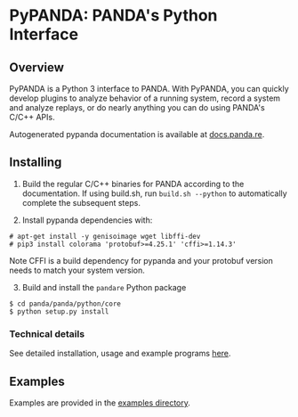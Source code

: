 PyPANDA: PANDA's Python Interface
========
Overview
-
PyPANDA is a Python 3 interface to PANDA. With PyPANDA, you can quickly develop plugins
to analyze behavior of a running system, record a system and analyze replays, or do
nearly anything you can do using PANDA's C/C++ APIs.

Autogenerated pypanda documentation is available at [docs.panda.re](https://docs.panda.re).


## Installing

1) Build the regular C/C++ binaries for PANDA according to the documentation. If using build.sh, run `build.sh --python` to automatically complete the subsequent steps.

2) Install pypanda dependencies with:
```
# apt-get install -y genisoimage wget libffi-dev
# pip3 install colorama 'protobuf>=4.25.1' 'cffi>=1.14.3'
```
Note CFFI is a build dependency for pypanda and your protobuf version needs to match your system version.

3) Build and install the `pandare` Python package
```
$ cd panda/panda/python/core
$ python setup.py install
```

### Technical details
See detailed installation, usage and example programs [here](./docs/USAGE.md).

## Examples
Examples are provided in the [examples directory](./examples/).
